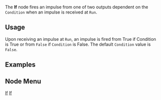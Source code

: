 <languages></languages> <translate>

The **If** node fires an impulse from one of two outputs dependent on
the `Condition` when an impulse is received at `Run`.

## Usage

Upon receiving an impulse at `Run`, an impulse is fired from
</code>True</code> if </code>Condition</code> is True or from `False` if
`Condition` is False. The default `Condition` value is `False`.

## Examples

## Node Menu

</translate>

[If](Category:Protoflux{{#translation:}} "wikilink")
[If](Category:Protoflux:Flow{{#translation:}} "wikilink")